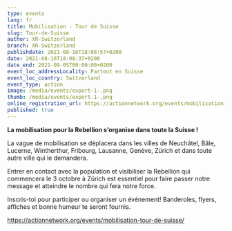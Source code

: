 ```yaml
---
type: events
lang: fr
title: Mobilisation - Tour de Suisse
slug: Tour-de-Suisse
author: XR-Switzerland
branch: XR-Switzerland
publishdate: 2021-08-16T18:08:57+0200
date: 2021-08-16T18:08:37+0200
date_end: 2021-09-05T00:00:00+0200
event_loc_addressLocality: Partout en Suisse
event_loc_country: Switzerland
event_type: action
image: /media/events/export-1-.png
thumb: /media/events/export-1-.png
online_registration_url: https://actionnetwork.org/events/mobilisation-tour-de-suisse/
published: true
---
```

**La mobilisation pour la Rebellion s’organise dans toute la Suisse !**

La vague de mobilisation se déplacera dans les villes de Neuchâtel, Bâle, Lucerne, Wintherthur, Fribourg, Lausanne, Genève, Zürich et dans toute autre ville qui le demandera.

Entrer en contact avec la population et visibiliser la Rebellion qui commencera le 3 octobre à Zürich est essentiel pour faire passer notre message et atteindre le nombre qui fera notre force.

Inscris-toi pour participer ou organiser un événement! Banderoles, flyers, affiches et bonne humeur te seront fournis.

https://actionnetwork.org/events/mobilisation-tour-de-suisse/